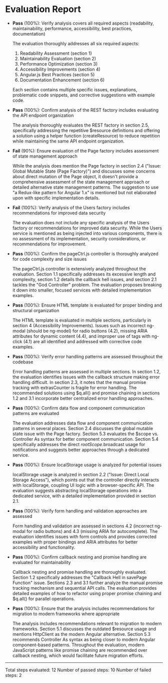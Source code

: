# Evaluation Report

- **Pass** (100%): Verify analysis covers all required aspects (readability, maintainability, performance, accessibility, best practices, documentation)

    The evaluation thoroughly addresses all six required aspects:
    1. Readability Assessment (section 1)
    2. Maintainability Evaluation (section 2)
    3. Performance Optimization (section 3)
    4. Accessibility Improvements (section 4)
    5. Angular.js Best Practices (section 5)
    6. Documentation Enhancement (section 6)

    Each section contains multiple specific issues, explanations, problematic code snippets, and corrective suggestions with example code.

- **Pass** (100%): Confirm analysis of the REST factory includes evaluating the API endpoint organization

    The analysis thoroughly evaluates the REST factory in section 2.5, specifically addressing the repetitive $resource definitions and offering a solution using a helper function (createResource) to reduce repetition while maintaining the same API endpoint organization.

- **Fail** (90%): Ensure evaluation of the Page factory includes assessment of state management approach

    While the analysis does mention the Page factory in section 2.4 ("Issue: Global Mutable State (Page Factory)") and discusses some concerns about direct mutation of the Page object, it doesn't provide a comprehensive assessment of the state management approach or detailed alternative state management patterns. The suggestion to use "a Redux-like pattern for Angular 1.x" is mentioned but not elaborated upon with specific implementation details.

- **Fail** (100%): Verify analysis of the Users factory includes recommendations for improved data security

    The evaluation does not include any specific analysis of the Users factory or recommendations for improved data security. While the Users service is mentioned as being injected into various components, there is no assessment of its implementation, security considerations, or recommendations for improvement.

- **Pass** (100%): Confirm the pageCtrl.js controller is thoroughly analyzed for code complexity and size issues

    The pageCtrl.js controller is extensively analyzed throughout the evaluation. Section 1.1 specifically addresses its excessive length and complexity, section 1.2 details the callback hell issues, and section 2.1 tackles the "God Controller" problem. The evaluation proposes breaking it down into smaller, focused services with detailed implementation examples.

- **Pass** (100%): Ensure HTML template is evaluated for proper binding and structural organization

    The HTML template is evaluated in multiple sections, particularly in section 4 (Accessibility Improvements). Issues such as incorrect ng-modal (should be ng-model) for radio buttons (4.2), missing ARIA attributes for dynamic content (4.4), and improper use of <a> tags with ng-click (4.1) are all identified and addressed with corrective code examples.

- **Pass** (100%): Verify error handling patterns are assessed throughout the codebase

    Error handling patterns are assessed in multiple sections. In section 1.2, the evaluation identifies issues with the callback structure making error handling difficult. In section 2.3, it notes that the manual promise tracking with extrasCounter is fragile for error handling. The recommended solutions using $q.all() and promise chaining in sections 1.2 and 3.1 incorporate better centralized error handling approaches.

- **Pass** (100%): Confirm data flow and component communication patterns are evaluated

    The evaluation addresses data flow and component communication patterns in several places. Section 2.4 discusses the global mutable state issue with the Page factory. Section 5.3 evaluates the $scope vs. Controller As syntax for better component communication. Section 5.4 specifically addresses the direct $rootScope.$broadcast usage for notifications and suggests better approaches through a dedicated service.

- **Pass** (100%): Ensure localStorage usage is analyzed for potential issues

    localStorage usage is analyzed in section 2.2 ("Issue: Direct Local Storage Access"), which points out that the controller directly interacts with localStorage, coupling UI logic with a browser-specific API. The evaluation suggests abstracting localStorage operations into a dedicated service, with a detailed implementation provided in section 2.1.

- **Pass** (100%): Verify form handling and validation approaches are assessed

    Form handling and validation are assessed in sections 4.2 (incorrect ng-modal for radio buttons) and 4.3 (missing ARIA for autocomplete). The evaluation identifies issues with form controls and provides corrected examples with proper bindings and ARIA attributes for better accessibility and functionality.

- **Pass** (100%): Confirm callback nesting and promise handling are evaluated for maintainability

    Callback nesting and promise handling are thoroughly evaluated. Section 1.2 specifically addresses the "Callback Hell in savePage Function" issue. Sections 2.3 and 3.1 further analyze the manual promise tracking mechanism and sequential API calls. The evaluation provides detailed examples of how to refactor using proper promise chaining and $q.all() for parallel operations.

- **Pass** (100%): Ensure that the analysis includes recommendations for migration to modern frameworks where appropriate

    The analysis includes recommendations relevant to migration to modern frameworks. Section 5.1 discusses the outdated $resource usage and mentions HttpClient as the modern Angular alternative. Section 5.3 recommends Controller As syntax as being closer to modern Angular component-based patterns. Throughout the evaluation, modern JavaScript patterns like promise chaining are recommended over callback nesting, which would facilitate future migration efforts.

---

Total steps evaluated: 12
Number of passed steps: 10
Number of failed steps: 2